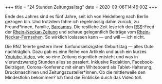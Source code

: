 +++
title = "24 Stunden Zeitungsalltag"
date = 2020-09-06T14:49:00Z
+++


Ende des Jahres sind es fünf Jahre, seit ich von Heidelberg nach Berlin gezogen bin. Und trotzdem fahre ich regelmässig dahin zurück, zu Freund*innen, Familie, [Barcamps](https://rhein-neckar-wiki.de/Barcamp_Rhein-Neckar). Die restliche Zeit lese ich den [RSS](https://de.wikipedia.org/wiki/RSS_(Web-Feed))-Feed der [Rhein-Neckar-Zeitung](https://www.rnz.de) und schaue gelegentlich Beiträge vom [Rhein-Neckar-Fernsehen](https://www.rnf.de). So wirklich loslassen kann — und will — ich nicht.

Die RNZ feierte gestern ihren fünfundsiebzigsten Geburtstag — alles Gute nachträglich. Dazu gab es eine Reihe von Artikeln und auch ein kurzes [Youtube-Video](https://youtu.be/yT9BW-u9NKY), wie so eine Zeitung eigentlich entsteht und was in vierundzwanzig Stunden alles so passiert. Inklusive Redaktion, Facebook-Beiträgen, Corona-Konferenz mit einem Whiteboard als Tablet-Halterung, Druckmaschinen und Zeitungszusteller*innen. Ob die mittlerweile den Mindestlohn bekommen? Ich fand die Einblicke durch das Video toll.